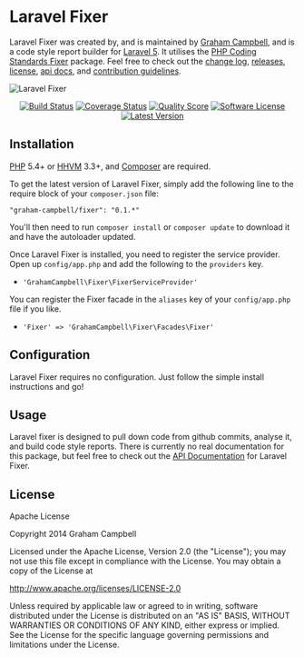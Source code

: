 Laravel Fixer
=============

Laravel Fixer was created by, and is maintained by [Graham Campbell](https://github.com/GrahamCampbell), and is a code style report builder for [Laravel 5](http://laravel.com). It utilises the [PHP Coding Standards Fixer](https://github.com/FriendsOfPHP/PHP-CS-Fixer) package. Feel free to check out the [change log](CHANGELOG.md), [releases](https://github.com/GrahamCampbell/Laravel-Fixer/releases), [license](LICENSE.md), [api docs](http://docs.grahamjcampbell.co.uk), and [contribution guidelines](CONTRIBUTING.md).

![Laravel Fixer](https://cloud.githubusercontent.com/assets/2829600/5062952/c2a779c6-6dca-11e4-9fe2-24596822f7a8.PNG)

<p align="center">
<a href="https://travis-ci.org/GrahamCampbell/Laravel-Fixer"><img src="https://img.shields.io/travis/GrahamCampbell/Laravel-Fixer/master.svg?style=flat-square" alt="Build Status"></img></a>
<a href="https://scrutinizer-ci.com/g/GrahamCampbell/Laravel-Fixer/code-structure"><img src="https://img.shields.io/scrutinizer/coverage/g/GrahamCampbell/Laravel-Fixer.svg?style=flat-square" alt="Coverage Status"></img></a>
<a href="https://scrutinizer-ci.com/g/GrahamCampbell/Laravel-Fixer"><img src="https://img.shields.io/scrutinizer/g/GrahamCampbell/Laravel-Fixer.svg?style=flat-square" alt="Quality Score"></img></a>
<a href="LICENSE.md"><img src="https://img.shields.io/badge/license-Apache%202.0-brightgreen.svg?style=flat-square" alt="Software License"></img></a>
<a href="https://github.com/GrahamCampbell/Laravel-Fixer/releases"><img src="https://img.shields.io/github/release/GrahamCampbell/Laravel-Fixer.svg?style=flat-square" alt="Latest Version"></img></a>
</p>


## Installation

[PHP](https://php.net) 5.4+ or [HHVM](http://hhvm.com) 3.3+, and [Composer](https://getcomposer.org) are required.

To get the latest version of Laravel Fixer, simply add the following line to the require block of your `composer.json` file:

```
"graham-campbell/fixer": "0.1.*"
```

You'll then need to run `composer install` or `composer update` to download it and have the autoloader updated.

Once Laravel Fixer is installed, you need to register the service provider. Open up `config/app.php` and add the following to the `providers` key.

* `'GrahamCampbell\Fixer\FixerServiceProvider'`

You can register the Fixer facade in the `aliases` key of your `config/app.php` file if you like.

* `'Fixer' => 'GrahamCampbell\Fixer\Facades\Fixer'`


## Configuration

Laravel Fixer requires no configuration. Just follow the simple install instructions and go!


## Usage

Laravel fixer is designed to pull down code from github commits, analyse it, and build code style reports. There is currently no real documentation for this package, but feel free to check out the [API Documentation](http://docs.grahamjcampbell.co.uk) for Laravel Fixer.


## License

Apache License

Copyright 2014 Graham Campbell

Licensed under the Apache License, Version 2.0 (the "License");
you may not use this file except in compliance with the License.
You may obtain a copy of the License at

 http://www.apache.org/licenses/LICENSE-2.0

Unless required by applicable law or agreed to in writing, software
distributed under the License is distributed on an "AS IS" BASIS,
WITHOUT WARRANTIES OR CONDITIONS OF ANY KIND, either express or implied.
See the License for the specific language governing permissions and
limitations under the License.
